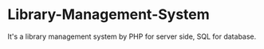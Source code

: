 # Library-Management-System
It's a library management system by PHP for server side, SQL for database.
